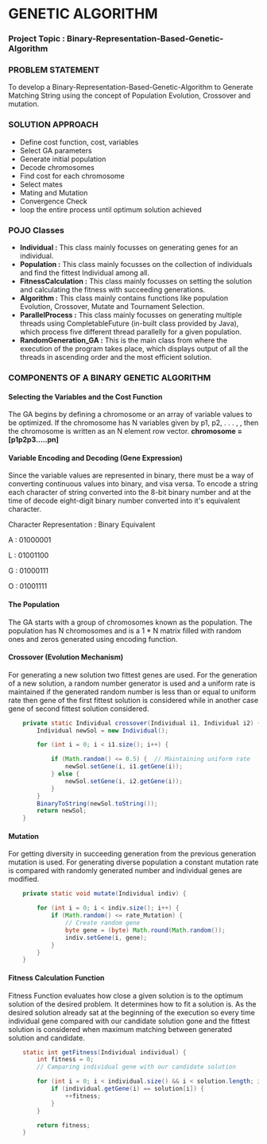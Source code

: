 # GENETIC ALGORITHM
### Project Topic : Binary-Representation-Based-Genetic-Algorithm

### PROBLEM STATEMENT
To develop a Binary-Representation-Based-Genetic-Algorithm to Generate Matching String using the concept of Population Evolution, Crossover
and mutation.

### SOLUTION APPROACH
* Define cost function, cost, variables 
* Select GA parameters
* Generate initial population
* Decode chromosomes
* Find cost for each chromosome
* Select mates
* Mating and Mutation
* Convergence Check
* loop the entire process until optimum solution achieved

### POJO Classes
* **Individual :** This class mainly focusses on generating genes for an individual. 
* **Population :** This class mainly focusses on the collection of individuals and find the fittest Individual among all. 
* **FitnessCalculation :** This class mainly focusses on setting the solution and calculating the fitness with succeeding generations.
* **Algorithm :** This class mainly contains functions like population Evolution, Crossover, Mutate and Tournament Selection.
* **ParallelProcess :** This class mainly focusses on generating multiple threads using CompletableFuture (in-built class provided by
Java),
which process five different thread parallelly for a given population.
* **RandomGeneration_GA :** This is the main class from where the execution of the program takes place, which displays output of all the threads in ascending order and the most efficient solution.

### COMPONENTS OF A BINARY GENETIC ALGORITHM
#### Selecting the Variables and the Cost Function
The GA begins by defining a chromosome or an array of variable values to be optimized. If the chromosome has N variables given by p1, p2, . . . , , then the chromosome is written
as an N element row vector.
                        **chromosome = [p1p2p3.....pn]**

#### Variable Encoding and Decoding (Gene Expression)
Since the variable values are represented in binary, there must be a way of converting continuous values into binary, and visa versa.
To encode a string each character of string converted into the 8-bit binary number and at the time of decode eight-digit binary number converted into
it's equivalent character.

Character Representation : Binary Equivalent 

A : 01000001

L : 01001100

G : 01000111

O : 01001111

#### The Population
The GA starts with a group of chromosomes known as the population. The population has N chromosomes and is a 1 * N matrix filled with
random ones and zeros generated using encoding function.

#### Crossover (Evolution  Mechanism)
For generating a new solution two fittest genes are used. For the generation of a new solution, a random number generator is used and a uniform rate is maintained if the generated random number is less than or equal to uniform rate then gene of the first fittest solution is considered while in another case gene of second fittest solution considered.
```java
    private static Individual crossover(Individual i1, Individual i2) {
        Individual newSol = new Individual();

        for (int i = 0; i < i1.size(); i++) {

            if (Math.random() <= 0.5) {  // Maintaining uniform rate
                newSol.setGene(i, i1.getGene(i));
            } else {
                newSol.setGene(i, i2.getGene(i));
            }
        }
        BinaryToString(newSol.toString());
        return newSol;
    }
```

#### Mutation
For getting diversity in succeeding generation from the previous generation mutation is used. For generating diverse population a constant
mutation rate is compared with randomly generated number and individual genes are modified.
```java
    private static void mutate(Individual indiv) {

        for (int i = 0; i < indiv.size(); i++) {
            if (Math.random() <= rate_Mutation) {
                // Create random gene
                byte gene = (byte) Math.round(Math.random());
                indiv.setGene(i, gene);
            }
        }
    }
```

#### Fitness Calculation Function
Fitness Function evaluates how close a given solution is to the optimum solution of the desired problem. It determines how to fit a 
solution is. As the desired solution already sat at the beginning of the execution so every time individual gene compared with our candidate
solution gone and the fittest solution is considered when maximum matching between generated solution and candidate.
```java
    static int getFitness(Individual individual) {
        int fitness = 0;
        // Camparing individual gene with our candidate solution

        for (int i = 0; i < individual.size() && i < solution.length; i++) {
            if (individual.getGene(i) == solution[i]) {
                ++fitness;
            }
        }

        return fitness;
    }
```
